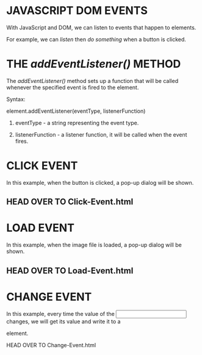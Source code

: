 # JAVASCRIPT DOM EVENTS
With JavaScript and DOM, we can listen to events that happen to elements.

For example, we can *listen* then *do something* when a button is clicked.

# THE *addEventListener()* METHOD
The *addEventListener()* method sets up a function that will be called whenever the specified event is fired to the element.

Syntax:

element.addEventListener(eventType, listenerFunction)

1. eventType - a string representing the event type.

2. listenerFunction - a listener function, it will be called when the event fires.


# CLICK EVENT 
In this example, when the button is clicked, a pop-up dialog will be shown.

HEAD OVER TO Click-Event.html
---------------------------------------------------------------------

# LOAD EVENT
In this example, when the image file is loaded, a pop-up dialog will be shown.

HEAD OVER TO Load-Event.html
---------------------------------------------------------------------

# CHANGE EVENT
In this example, every time the value of the <input> changes, we will get its value and write it to a <p> element.


HEAD OVER TO Change-Event.html